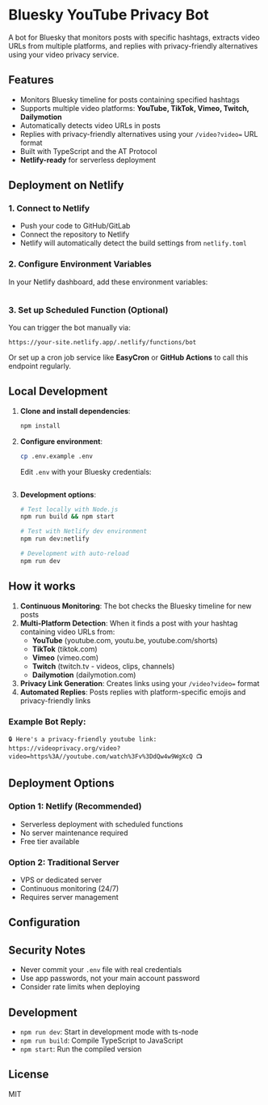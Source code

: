 # Bluesky YouTube Privacy Bot

A bot for Bluesky that monitors posts with specific hashtags, extracts video URLs from multiple platforms, and replies with privacy-friendly alternatives using your video privacy service.

## Features

- Monitors Bluesky timeline for posts containing specified hashtags
- Supports multiple video platforms: **YouTube, TikTok, Vimeo, Twitch, Dailymotion**
- Automatically detects video URLs in posts
- Replies with privacy-friendly alternatives using your `/video?video=` URL format
- Built with TypeScript and the AT Protocol
- **Netlify-ready** for serverless deployment

## Deployment on Netlify

### 1. **Connect to Netlify**
   - Push your code to GitHub/GitLab
   - Connect the repository to Netlify
   - Netlify will automatically detect the build settings from `netlify.toml`

### 2. **Configure Environment Variables**
   In your Netlify dashboard, add these environment variables:
   ```

   ```

### 3. **Set up Scheduled Function** (Optional)
   You can trigger the bot manually via:
   ```
   https://your-site.netlify.app/.netlify/functions/bot
   ```
   
   Or set up a cron job service like **EasyCron** or **GitHub Actions** to call this endpoint regularly.

## Local Development

1. **Clone and install dependencies**:
   ```bash
   npm install
   ```

2. **Configure environment**:
   ```bash
   cp .env.example .env
   ```
   
   Edit `.env` with your Bluesky credentials:
   ```

   ```

3. **Development options**:
   ```bash
   # Test locally with Node.js
   npm run build && npm start
   
   # Test with Netlify dev environment
   npm run dev:netlify
   
   # Development with auto-reload
   npm run dev
   ```

## How it works

1. **Continuous Monitoring**: The bot checks the Bluesky timeline for new posts
2. **Multi-Platform Detection**: When it finds a post with your hashtag containing video URLs from:
   - **YouTube** (youtube.com, youtu.be, youtube.com/shorts)
   - **TikTok** (tiktok.com)
   - **Vimeo** (vimeo.com)
   - **Twitch** (twitch.tv - videos, clips, channels)
   - **Dailymotion** (dailymotion.com)
3. **Privacy Link Generation**: Creates links using your `/video?video=` format
4. **Automated Replies**: Posts replies with platform-specific emojis and privacy-friendly links

### Example Bot Reply:
```
🔒 Here's a privacy-friendly youtube link: https://videoprivacy.org/video?video=https%3A//youtube.com/watch%3Fv%3DdQw4w9WgXcQ 📺
```

## Deployment Options

### **Option 1: Netlify (Recommended)**
- Serverless deployment with scheduled functions
- No server maintenance required
- Free tier available

### **Option 2: Traditional Server**
- VPS or dedicated server
- Continuous monitoring (24/7)
- Requires server management

## Configuration



## Security Notes

- Never commit your `.env` file with real credentials
- Use app passwords, not your main account password
- Consider rate limits when deploying

## Development

- `npm run dev`: Start in development mode with ts-node
- `npm run build`: Compile TypeScript to JavaScript
- `npm start`: Run the compiled version

## License

MIT
